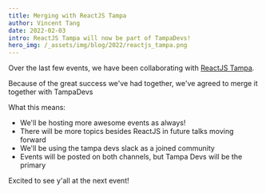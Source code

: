 ```yaml
---
title: Merging with ReactJS Tampa
author: Vincent Tang
date: 2022-02-03
intro: ReactJS Tampa will now be part of TampaDevs!
hero_img: /_assets/img/blog/2022/reactjs_tampa.png
---
```


Over the last few events, we have been collaborating with [ReactJS Tampa](https://www.meetup.com/ReactJS-Tampa-Bay/). 

Because of the great success we've had together, we've agreed to merge it together with TampaDevs

What this means:

- We'll be hosting more awesome events as always!
- There will be more topics besides ReactJS in future talks moving forward
- We'll be using the tampa devs slack as a joined community
- Events will be posted on both channels, but Tampa Devs will be the primary

Excited to see y'all at the next event!

